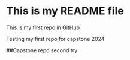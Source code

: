 # This is my README file
This is my first repo in GitHub

Testing my first repo for capstone
2024

##Capstone repo
second try
